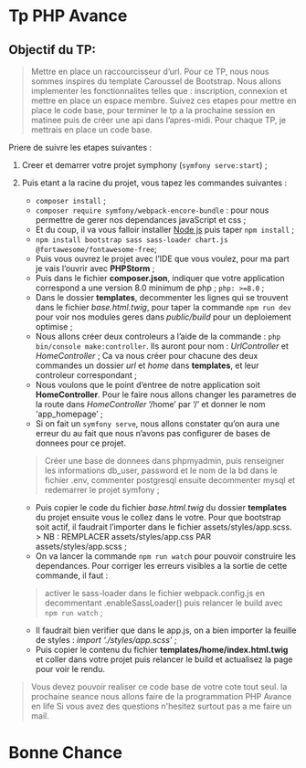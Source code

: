 # Tp PHP Avance

## Objectif du TP:
>Mettre en place un raccourcisseur d’url. Pour ce TP, nous nous sommes inspires du template Caroussel de Bootstrap. 
>Nous allons implementer les fonctionnalites telles que : inscription, connexion et mettre en place un espace membre. 
>Suivez ces etapes pour mettre en place le code base, pour terminer le tp a la prochaine session en matinee puis de créer une api dans l’apres-midi. 
>Pour chaque TP, je mettrais en place un code base.

Priere de suivre les etapes suivantes :
  1. Creer et demarrer votre projet symphony (```symfony serve:start```) ;
  2. Puis etant a la racine du projet, vous tapez les commandes suivantes :
      *	```composer install``` ;
      *	```composer require symfony/webpack-encore-bundle``` : pour nous permettre de gerer nos dependances javaScript et css ;
      * Et du coup, il va vous falloir installer [Node js](https://nodejs.org/en/download/) puis taper ```npm install``` ;
      * ```npm install bootstrap sass sass-loader chart.js @fortawesome/fontawesome-free```;
      * Puis vous ouvrez le projet avec l’IDE que vous voulez, pour ma part je vais l’ouvrir avec **PHPStorm** ;
      * Puis dans le fichier **composer.json**, indiquer que votre application correspond a une version 8.0 minimum de php ; ```php: >=8.0``` ;
      * Dans le dossier **templates**, decommenter les lignes qui se trouvent dans le fichier _base.html.twig_, pour taper la commande ```npm run dev``` pour voir nos modules geres dans _public/build_ pour un deploiement optimise ;
      * Nous allons créer deux controleurs a l’aide de la commande : ```php bin/console make:controller```. Ils auront pour nom : _UrlController_ et _HomeController_ ; Ca va nous créer pour chacune des deux commandes un dossier _url_ et _home_ dans **templates**, et leur controleur correspondant ;
      * Nous voulons que le point d’entree de notre application soit **HomeController**. Pour le faire nous allons changer les parametres de la route dans _HomeController_ ‘/home’ par ‘/’ et donner le nom ‘app_homepage’ ;
      * Si on fait un ```symfony serve```, nous allons constater qu’on aura une erreur du au fait que nous n’avons pas configurer de bases de donnees pour ce projet.
      
      > Créer une base de donnees dans phpmyadmin, puis renseigner les informations db_user, password et le nom de la bd dans le fichier .env, commenter postgresql ensuite decommenter mysql et redemarrer le projet symfony ;
      * Puis copier le code du fichier _base.html.twig_ du dossier **templates** du projet ensuite vous le collez dans le votre. Pour que bootstrap soit actif, il faudrait l’importer dans le fichier assets/styles/app.scss. > NB : REMPLACER assets/styles/app.css PAR assets/styles/app.scss ;
      * On va lancer la commande ```npm run watch``` pour pouvoir construire les dependances. Pour corriger les erreurs visibles a la sortie de cette commande, il faut : 
      > activer le sass-loader dans le fichier webpack.config.js en decommentant .enableSassLoader() puis relancer le build avec ```npm run watch``` ;
      * Il faudrait bien verifier que dans le app.js, on a bien importer la feuille de styles : _import ‘./styles/app.scss’_ ;
      * Puis copier le contenu du fichier **templates/home/index.html.twig** et coller dans votre projet puis relancer le build et actualisez la page pour voir le rendu.  
      
> Vous devez pouvoir realiser ce code base de votre cote tout seul.
> la prochaine seance nous allons faire de la programmation PHP Avance en life
> Si vous avez des questions n'hesitez surtout pas a me faire un mail.

# Bonne Chance
